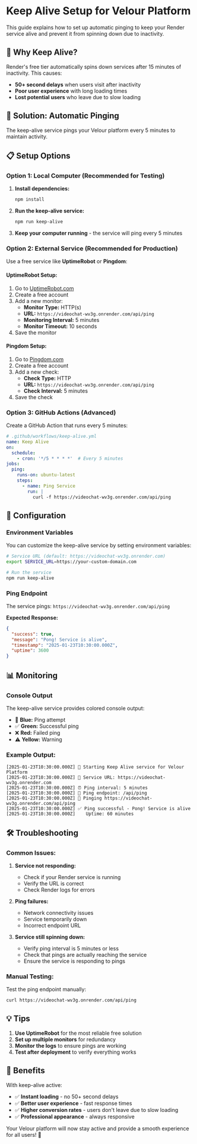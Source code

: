 # Keep Alive Setup for Velour Platform

This guide explains how to set up automatic pinging to keep your Render service alive and prevent it from spinning down due to inactivity.

## 🎯 Why Keep Alive?

Render's free tier automatically spins down services after 15 minutes of inactivity. This causes:
- **50+ second delays** when users visit after inactivity
- **Poor user experience** with long loading times
- **Lost potential users** who leave due to slow loading

## 🚀 Solution: Automatic Pinging

The keep-alive service pings your Velour platform every 5 minutes to maintain activity.

## 📋 Setup Options

### Option 1: Local Computer (Recommended for Testing)

1. **Install dependencies:**
   ```bash
   npm install
   ```

2. **Run the keep-alive service:**
   ```bash
   npm run keep-alive
   ```

3. **Keep your computer running** - the service will ping every 5 minutes

### Option 2: External Service (Recommended for Production)

Use a free service like **UptimeRobot** or **Pingdom**:

#### UptimeRobot Setup:
1. Go to [UptimeRobot.com](https://uptimerobot.com)
2. Create a free account
3. Add a new monitor:
   - **Monitor Type:** HTTP(s)
   - **URL:** `https://videochat-wv3g.onrender.com/api/ping`
   - **Monitoring Interval:** 5 minutes
   - **Monitor Timeout:** 10 seconds
4. Save the monitor

#### Pingdom Setup:
1. Go to [Pingdom.com](https://pingdom.com)
2. Create a free account
3. Add a new check:
   - **Check Type:** HTTP
   - **URL:** `https://videochat-wv3g.onrender.com/api/ping`
   - **Check Interval:** 5 minutes
4. Save the check

### Option 3: GitHub Actions (Advanced)

Create a GitHub Action that runs every 5 minutes:

```yaml
# .github/workflows/keep-alive.yml
name: Keep Alive
on:
  schedule:
    - cron: '*/5 * * * *'  # Every 5 minutes
jobs:
  ping:
    runs-on: ubuntu-latest
    steps:
      - name: Ping Service
        run: |
          curl -f https://videochat-wv3g.onrender.com/api/ping
```

## 🔧 Configuration

### Environment Variables

You can customize the keep-alive service by setting environment variables:

```bash
# Service URL (default: https://videochat-wv3g.onrender.com)
export SERVICE_URL=https://your-custom-domain.com

# Run the service
npm run keep-alive
```

### Ping Endpoint

The service pings: `https://videochat-wv3g.onrender.com/api/ping`

**Expected Response:**
```json
{
  "success": true,
  "message": "Pong! Service is alive",
  "timestamp": "2025-01-23T10:30:00.000Z",
  "uptime": 3600
}
```

## 📊 Monitoring

### Console Output

The keep-alive service provides colored console output:

- 🏓 **Blue:** Ping attempt
- ✅ **Green:** Successful ping
- ❌ **Red:** Failed ping
- ⚠️ **Yellow:** Warning

### Example Output:
```
[2025-01-23T10:30:00.000Z] 🚀 Starting Keep Alive service for Velour Platform
[2025-01-23T10:30:00.000Z] 📍 Service URL: https://videochat-wv3g.onrender.com
[2025-01-23T10:30:00.000Z] ⏰ Ping interval: 5 minutes
[2025-01-23T10:30:00.000Z] 🔗 Ping endpoint: /api/ping
[2025-01-23T10:30:00.000Z] 🏓 Pinging https://videochat-wv3g.onrender.com/api/ping
[2025-01-23T10:30:00.000Z] ✅ Ping successful - Pong! Service is alive
[2025-01-23T10:30:00.000Z]    Uptime: 60 minutes
```

## 🛠️ Troubleshooting

### Common Issues:

1. **Service not responding:**
   - Check if your Render service is running
   - Verify the URL is correct
   - Check Render logs for errors

2. **Ping failures:**
   - Network connectivity issues
   - Service temporarily down
   - Incorrect endpoint URL

3. **Service still spinning down:**
   - Verify ping interval is 5 minutes or less
   - Check that pings are actually reaching the service
   - Ensure the service is responding to pings

### Manual Testing:

Test the ping endpoint manually:
```bash
curl https://videochat-wv3g.onrender.com/api/ping
```

## 💡 Tips

1. **Use UptimeRobot** for the most reliable free solution
2. **Set up multiple monitors** for redundancy
3. **Monitor the logs** to ensure pings are working
4. **Test after deployment** to verify everything works

## 🎉 Benefits

With keep-alive active:
- ✅ **Instant loading** - no 50+ second delays
- ✅ **Better user experience** - fast response times
- ✅ **Higher conversion rates** - users don't leave due to slow loading
- ✅ **Professional appearance** - always responsive

Your Velour platform will now stay active and provide a smooth experience for all users! 🚀
